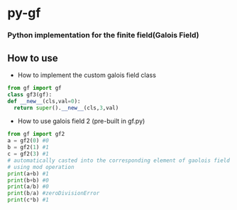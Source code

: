 # py-gf
### Python implementation for the finite field(Galois Field)

## How to use
- How to implement the custom galois field class
```python
from gf import gf
class gf3(gf):
def __new__(cls,val=0):
  return super().__new__(cls,3,val)
```
- How to use galois field 2 (pre-built in gf.py)
```python
from gf import gf2
a = gf2(0) #0
b = gf2(1) #1
c = gf2(3) #1
# automatically casted into the corresponding element of gaolois field 2
# using mod operation
print(a+b) #1
print(b+b) #0
print(a/b) #0
print(b/a) #zeroDivisionError
print(c*b) #1
```
